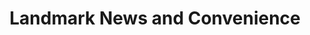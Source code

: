 ---
title: "Landmark News and Convenience"
url: /boston/landmark-news-and-convenience/
shop: newsagent
---